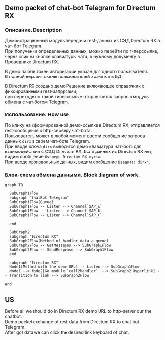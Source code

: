 ## Demo packet of chat-bot Telegram for Directum RX  

### Описание. Description  
Демонстрационный модуль передачи rest-данных из СЭД Directum RX в чат-бот Telegram.  
При получении определенных данных, можно перейти по гиперссылке, через клик на кнопке клавиатуры чата, 
к нужному документу в Проводнике Directum RX.  

В демо пакете токен авторизации указан для одного пользователя.  
В полной версии токены пользователей хранятся в БД.  

В Directum RX создано демо Решение включающее справочник с фиксированными rest-запррсами,  
при переходе по такой гиперссылке отправляется запрос в модуль обмена с чат-ботом Telegram.

### Использование. How use  
По клику на сформированной демо-ссылке в Directum RX, отправляется rest-сообщение к http-серверу чат-бота.  
Пользователь может в любой момент ввести сообщение запроса данных `dirx` в своем чат-боте Telegram.  
При вводе ключа `dirx` выводится демо клавиатура чат-бота для взаимодействия с СЭД Directum RX. 
Если данных из Directum RX нет, видим сообщение `Очередь Directum RX пуста`.  
При вводе произвольных данных, видим сообщение `Введите: dirx"`.  
    
### Блок-схема обмена данными. Block diagram of work.  

			
```mermaid
graph TB

  SubGraph1Flow
  subgraph "ChatBot Telegram"
  SubGraph1Flow(Queue)
  SubGraph1Flow -- Listen --> Channel`SAP_A`
  SubGraph1Flow -- Listen --> Channel`SAP_B`
  SubGraph1Flow -- Listen --> Channel`SAP_C`

  end
 
  SubGraph2
  subgraph "Directum RX"
  SubGraph2Flow(Method of handler data a queue)
  SubGraph2Flow -- GetMessages --> SubGraph1Flow
  SubGraph2Flow -- SendResponse --> SubGraph1Flow
  end

  subgraph "Directum RX"
  Node1[Method with the demo URL] -- Listen --> SubGraph1Flow
  Node1 --> Node2[Go module `call2handler`] --> SubGraph2[Hyperlink] -- Transition to link --> SubGraph2Flow  

end
```   
 

## US  
Before all we should do in Directum RX demo URL to http-server our the chatbot.  
Demo packet exchange of rest-data from Directum RX to chat-bot Telegram.   
After got data we can click the desired link keyboard of chat.  
 
  




 
